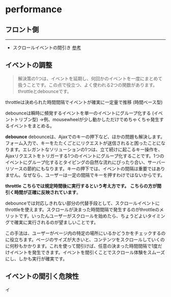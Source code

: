 # performance

## フロント側

---
- スクロールイベントの間引き
[参考](https://www.webprofessional.jp/throttle-scroll-events/)



## イベントの調整

>解決策の1つは、イベントを延期し、何回かのイベントを一度にまとめて扱うことです。この点で役立つ、よく使われる2つの関数があります。throttleとdebounceです。

throttleは決められた時間間隔でイベントが確実に一定量で推移 (時間ベース型)

debounceは瞬時に頻発するイベントを単一のイベントにグループ化する (イベントトリブン型)
→例、mousewheelが少し動かしただけでめちゃくちゃ発生するイベントをまとめる。

**debounce**
debounceは、Ajaxでのキーの押下など、ほかの問題も解決します。フォーム入力で、キーをたたくごとにリクエストが送信されると困ったことになります。エレガントなソリューションの1つは、立て続けに起こるキー操作を、Ajaxリクエストをトリガーする1つのイベントにグループ化することです。1つのイベントにグループ化するとタイピングの自然な流れにぴったり合い、サーバーリソースの節約にもなります。キーの押下では、イベントの間隔は重要ではありません。なぜなら、ユーザーは一定の間隔でキーを押すわけではないからです。

**throttle**
**こちらでは規定時間後に実行するという考え方です。**
**こちらの方が間引く時間が正確に反映されています**。

debounceでは対応しきれない部分の代替手段として、スクロールイベントにthrottleを使えます。スクロールが決まった時間間隔で発生するのがthrottleのメリットです。いったんユーザーがスクロールを始めたら、ちょうどよいタイミングで確実に実行されるのが望ましいことです。

この手法は、ユーザーがページ内の特定の場所にいるかどうかをチェックするのに役立ちます。ページのサイズが大きいと、コンテンツをスクロールしていくのに何秒もかかります。これを使って間引けば、任意の決まった時間間隔で1度だけイベントを発生できます。イベントを間引くことでスクロール体験をスムーズにし、しかも実行が確実です。


## イベントの間引く危険性

イ
